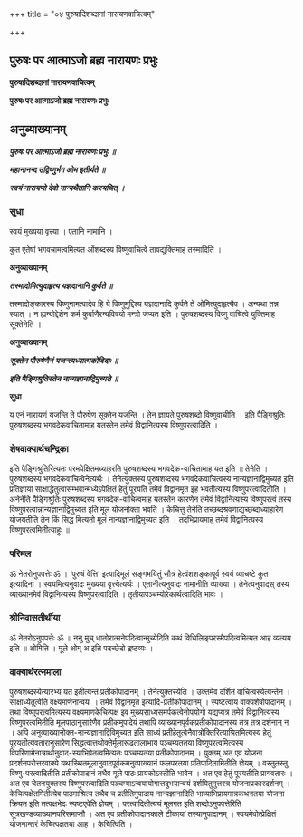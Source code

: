 +++
title = "०४ पुरुषादिशब्दानां नारायणवाचित्वम्"

+++


## पुरुषः पर आत्माऽजो ब्रह्म नारायणः प्रभुः

**पुरुषादिशब्दानां नारायणवाचित्वम्**

**पुरुषः पर आत्माऽजो ब्रह्म नारायणः प्रभुः**

## **अनुव्याख्यानम्**

***पुरुषः पर आत्माऽजो ब्रह्म नारायणः प्रभुः ॥***

***महानानन्द उद्विष्णुर्भग ओम इतीर्यते ॥***

***स्वयं नारायणो देवो नान्यथैतानि कस्यचित् ।***

### **सुधा**

स्वयं मुख्यया वृत्त्या । एतानि नामानि ।

कुत एतेषां भगवन्नामत्वमित्यत ओंशब्दस्य विष्णुवाचित्वे तावद्युक्तिमाह तस्मादिति ।

**अनुव्याख्यानम्**

***तस्मादोमित्युदाहृत्य यज्ञदानानि कुर्वते ॥***

तस्मादोङ्कारस्य विष्णुनामत्वादेव हि ये विष्णुमुद्दिश्य यज्ञदानादि कुर्वते ते ओमित्युदाहृत्यैव । अन्यथा तन्न स्यात् । न ह्यन्योद्देशेन कर्म कुर्वाणैरन्यविषयो मन्त्रो जप्यत इति । पुरुषशब्दस्य विष्णु वाचित्वे युक्तिमाह सूक्तेनेति ।

**अनुव्याख्यानम्**

***सूक्तेन पौरुषेणैनं यजन्त्यध्यात्मकोविदाः ॥***

***इति पैङ्गिश्रुतिस्तेन नान्यज्ञानाद्विमुच्यते ॥***

**सुधा**

य एनं नारायणं यजन्ति ते पौरुषेण सूक्तेन यजन्ति । तेन ज्ञायते पुरुषशब्दो विष्णुवाचीति । इति पैङ्गिश्रुतिः पुरुषशब्दस्य भगवदेकवाचितामाह यतस्तेन तमेवं विद्वानित्यस्य विष्णुपरत्वादिति ।

### **शेषवाक्यार्थचन्द्रिका**

इति पैङ्गिश्रुतिरित्यतः परमपेक्षितमध्याहरति पुरुषशब्दस्य भगवदेक-वाचितामाह यत इति ॥ तेनेति । पुरुषशब्दस्य भगवदेकवाचित्वेनेत्यर्थः । तेनेत्युक्तस्य पुरुषशब्दस्य भगवदेकवाचित्वस्य नान्यज्ञानाद्विमुच्यत इति प्रतिज्ञायां साक्षाद्धेतुत्वासम्भवान्मध्येऽपेक्षितं हेतुं पूरयति तमेवं विद्वानमृत इह भवतीत्यस्य विष्णुपरत्वादितीति । अनेनेति पैङ्गिश्रुतिः पुरुषशब्दस्य भगवदेक-वाचित्वमाह यतस्तेन कारणेन तमेवं विद्वानित्यस्य विष्णुपरत्वं तस्य विष्णुपरत्वान्नान्यज्ञानाद्विमुच्यत इति मूल योजनोक्ता भवति । केचित्तु तेनेति तच्छब्दश्रवणाद्यच्छब्दाध्याहारेण योजयतीति तेन किं सिद्ध मित्यतो मूलं नान्यज्ञानाद्विमुच्यत इति । तदभिप्रायमाह तमेवं विद्वानित्यस्य विष्णुपरत्वमितीत्याहुः ॥

### **परिमल**

ॐ नेतरोनुपपत्तेः ॐ । ‘पुरुषं वेत्ति’ इत्यादिमूलं सङ्गमयितुं सौत्रं हेत्वंशशङ्कापूर्व स्वयं व्याचष्टे कुत इत्यादिना । स्वयमित्यनुवादः मुख्यया वृत्त्येत्यर्थः । एतानीत्यनुवादः नामानीति व्याख्या । तेनेत्यनुवादस् तस्य व्याख्यानमेवं विद्वानित्यस्य विष्णुपरत्वादिति । तृतीयापञ्चम्योरेकार्थत्वादिति भावः ।

### **श्रीनिवासतीर्थीया**

ॐ नेतरोऽनुपपत्तेः ॐ ॥ ननु मुच् धातोरात्मनेपदित्वान्मुच्येदिति कथं विधिलिङ्परस्मैपदित्वमित्यत आह व्यत्यय इति ॥ ओमिति । मूले ओम् अ इति पदच्छेदो द्रष्टव्यः ।

### **वाक्यार्थरत्नमाला**

पुरुषशब्दस्येत्यारभ्य यत इतीत्यन्तं प्रतीकोपादानम् । तेनेत्युक्तस्येति । उक्तमेव दर्शितं वाचित्वस्येत्यन्तेन । साक्षाध्येतुत्वेति वक्ष्यमाणेनान्वयः । तमेवं विद्वानमृत इत्यादि-प्रतीकोपादानम् । स्पष्टत्वाय वाक्यशेषोपादानम् । तथा विष्णुपरत्वमित्यस्य वक्ष्यमाणकेचित्पक्ष इव मुख्यसाध्यसमर्पकत्वेनोपयोगो यद्यप्यत्र तमेवं विद्वानित्यस्य विष्णुपरत्वमितीति मूलपाठानुसारेणैव प्रतीकमुपादेयं तथापि व्याख्यानपूर्वकप्रतीकोपादानस्य तत्र तत्र दर्शनान् न । अपि अनुव्याख्यानोक्त-नान्यज्ञानाद्विविमुच्यत इति साध्यं प्रतीहेतुत्वेनैवात्रोक्तिरित्याश्रितमित्यस्य हेतुं पूरयतीत्यवतारानुसारेण सिद्धत्वात्तथोक्तेर्मूलारूढतालाभाय पञ्चम्यततया विष्णुपरत्वमित्यस्य विपरिणामेनात्रार्थानुवाद-स्याभिप्रेतत्वमित्यतः पञ्चम्यतया प्रतीकोपादानम् । युक्तम् अत एव योजना प्रदर्शनपरोत्तरवाक्ये यथास्थितमूलानुवादपूर्वकमनुव्याख्यानं फलपरतया प्रतिपादितामितीति ज्ञेयम् । वस्तुतस्तु विष्णु-परत्वादितीति प्रतीकोपादानं तथैव मूले पाठः प्रायकोऽस्तीति भावेन । अत एव हेतुं पूरयतीति प्रागवतारः । अत एव चेतनयुक्तस्य विष्णुपरत्वादिति पञ्चम्याऽन्वयायोगात्तदुभयान्वयं दर्शयितुमुत्तरत्र योजनाप्रकारदर्शनम् । केचित्पक्षेतमितीत्येव पाठमाश्रित्य तथैव च प्रतीतिमुपादाय नान्यज्ञानादिति भाष्याभिप्रायमात्रकथनतया योजना क्रियत इति तत्पक्षभेदः स्पष्टएवेति ज्ञेयम् । परत्वादितीत्ययं मूलगत इति शब्दोऽनुपपत्तेरिति सूत्रखण्डव्याख्यानपरिसमाप्तौ । अत एव प्रतीकोपादानकाले टीकायां तस्यानुपादानम् । स्वयमेवोत्प्रेक्षितं योजनान्तरं केचित्पक्षतया आह । केचित्विति ।

